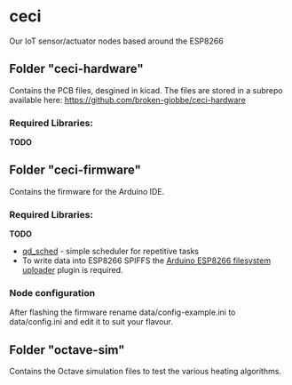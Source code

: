 # ceci
Our IoT sensor/actuator nodes based around the ESP8266

## Folder "ceci-hardware"
Contains the PCB files, desgined in kicad. The files are stored in a subrepo
available here:
https://github.com/broken-giobbe/ceci-hardware

### Required Libraries:
**TODO**

## Folder "ceci-firmware"
Contains the firmware for the Arduino IDE.

### Required Libraries:
**TODO**

* [qd_sched](https://github.com/electricant/qd_sched) - simple scheduler for repetitive tasks
* To write data into ESP8266 SPIFFS the [Arduino ESP8266 filesystem uploader](https://github.com/esp8266/arduino-esp8266fs-plugin) plugin is required.

### Node configuration
After flashing the firmware rename data/config-example.ini to data/config.ini
and edit it to suit your flavour.

## Folder "octave-sim"
Contains the Octave simulation files to test the various heating algorithms.

